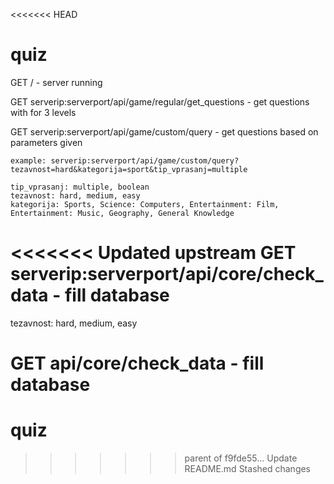 <<<<<<< HEAD
# quiz

GET / - server running

GET serverip:serverport/api/game/regular/get_questions - get questions with for 3 levels

GET serverip:serverport/api/game/custom/query - get questions based on parameters given

  `example: serverip:serverport/api/game/custom/query?tezavnost=hard&kategorija=sport&tip_vprasanj=multiple`
  
    tip_vprasanj: multiple, boolean
    tezavnost: hard, medium, easy
    kategorija: Sports, Science: Computers, Entertainment: Film, Entertainment: Music, Geography, General Knowledge
  
<<<<<<< Updated upstream
GET serverip:serverport/api/core/check_data - fill database
=======
  tezavnost: hard, medium, easy
  
GET api/core/check_data - fill database
=======
# quiz
>>>>>>> parent of f9fde55... Update README.md
>>>>>>> Stashed changes
